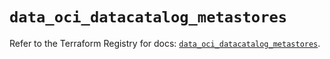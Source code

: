 # `data_oci_datacatalog_metastores`

Refer to the Terraform Registry for docs: [`data_oci_datacatalog_metastores`](https://registry.terraform.io/providers/oracle/oci/6.18.0/docs/data-sources/datacatalog_metastores).
